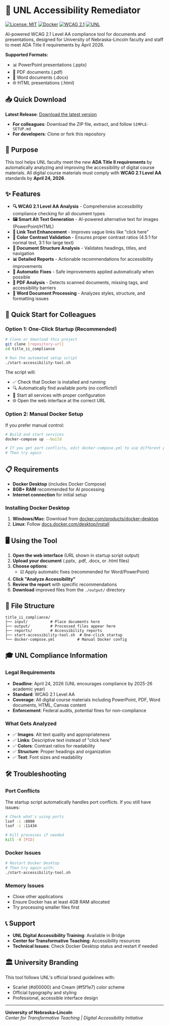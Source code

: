 # 🎯 UNL Accessibility Remediator

[![License: MIT](https://img.shields.io/badge/License-MIT-yellow.svg)](https://opensource.org/licenses/MIT)
[![Docker](https://img.shields.io/badge/Docker-Ready-blue.svg)](https://www.docker.com/)
[![WCAG 2.1](https://img.shields.io/badge/WCAG-2.1%20AA-green.svg)](https://www.w3.org/WAI/WCAG21/quickref/)
[![UNL](https://img.shields.io/badge/UNL-Accessibility-red.svg)](https://www.unl.edu)

AI-powered WCAG 2.1 Level AA compliance tool for documents and presentations, designed for University of Nebraska-Lincoln faculty and staff to meet ADA Title II requirements by April 2026.

**Supported Formats:**
- 📊 PowerPoint presentations (.pptx)
- 📄 PDF documents (.pdf) 
- 📝 Word documents (.docx)
- 🌐 HTML presentations (.html)

## 📥 Quick Download

**Latest Release**: [Download the latest version](https://github.com/chrischizinski/unl-accessibility-remediator/releases/latest)

- **For colleagues**: Download the ZIP file, extract, and follow `SIMPLE-SETUP.md`
- **For developers**: Clone or fork this repository

## 🎯 Purpose

This tool helps UNL faculty meet the new **ADA Title II requirements** by automatically analyzing and improving the accessibility of digital course materials. All digital course materials must comply with **WCAG 2.1 Level AA** standards by **April 24, 2026**.

## ✨ Features

- **🔍 WCAG 2.1 Level AA Analysis** - Comprehensive accessibility compliance checking for all document types
- **🖼️ Smart Alt Text Generation** - AI-powered alternative text for images (PowerPoint/HTML)
- **🔗 Link Text Enhancement** - Improves vague links like "click here"
- **🎨 Color Contrast Validation** - Ensures proper contrast ratios (4.5:1 for normal text, 3:1 for large text)
- **📝 Document Structure Analysis** - Validates headings, titles, and navigation
- **📊 Detailed Reports** - Actionable recommendations for accessibility improvements
- **🔧 Automatic Fixes** - Safe improvements applied automatically when possible
- **📄 PDF Analysis** - Detects scanned documents, missing tags, and accessibility barriers
- **📝 Word Document Processing** - Analyzes styles, structure, and formatting issues

## 🚀 Quick Start for Colleagues

### Option 1: One-Click Startup (Recommended)

```bash
# Clone or download this project
git clone [repository-url]
cd title_ii_compliance

# Run the automated setup script
./start-accessibility-tool.sh
```

The script will:
- ✅ Check that Docker is installed and running
- 🔍 Automatically find available ports (no conflicts!)
- 🚀 Start all services with proper configuration
- 🌐 Open the web interface at the correct URL

### Option 2: Manual Docker Setup

If you prefer manual control:

```bash
# Build and start services
docker-compose up --build

# If you get port conflicts, edit docker-compose.yml to use different ports
# Then try again
```

## 📋 Requirements

- **Docker Desktop** (includes Docker Compose)
- **8GB+ RAM** recommended for AI processing
- **Internet connection** for initial setup

### Installing Docker Desktop

1. **Windows/Mac**: Download from [docker.com/products/docker-desktop](https://www.docker.com/products/docker-desktop)
2. **Linux**: Follow [docs.docker.com/desktop/install](https://docs.docker.com/desktop/install/)

## 🖥️ Using the Tool

1. **Open the web interface** (URL shown in startup script output)
2. **Upload your document** (.pptx, .pdf, .docx, or .html files)
3. **Choose options**:
   - ☑️ Apply automatic fixes (recommended for Word/PowerPoint)
4. **Click "Analyze Accessibility"**
5. **Review the report** with specific recommendations
6. **Download** improved files from the `./output/` directory

## 📁 File Structure

```
title_ii_compliance/
├── input/          # Place documents here
├── output/         # Processed files appear here
├── reports/        # Accessibility reports
├── start-accessibility-tool.sh  # One-click startup
└── docker-compose.yml          # Manual Docker config
```

## 🎓 UNL Compliance Information

### Legal Requirements

- **Deadline**: April 24, 2026 (UNL encourages compliance by 2025-26 academic year)
- **Standard**: WCAG 2.1 Level AA
- **Coverage**: All digital course materials including PowerPoint, PDF, Word documents, HTML, Canvas content
- **Enforcement**: Federal audits, potential fines for non-compliance

### What Gets Analyzed

- ✅ **Images**: Alt text quality and appropriateness
- ✅ **Links**: Descriptive text instead of "click here"
- ✅ **Colors**: Contrast ratios for readability
- ✅ **Structure**: Proper headings and organization
- ✅ **Text**: Font sizes and readability

## 🛠️ Troubleshooting

### Port Conflicts
The startup script automatically handles port conflicts. If you still have issues:
```bash
# Check what's using ports
lsof -i :8000
lsof -i :11434

# Kill processes if needed
kill -9 [PID]
```

### Docker Issues
```bash
# Restart Docker Desktop
# Then try again with:
./start-accessibility-tool.sh
```

### Memory Issues
- Close other applications
- Ensure Docker has at least 4GB RAM allocated
- Try processing smaller files first

## 📞 Support

- **UNL Digital Accessibility Training**: Available in Bridge
- **Center for Transformative Teaching**: Accessibility resources
- **Technical Issues**: Check Docker Desktop status and restart if needed

## 🏛️ University Branding

This tool follows UNL's official brand guidelines with:
- Scarlet (#d00000) and Cream (#f5f1e7) color scheme
- Official typography and styling
- Professional, accessible interface design

---

**University of Nebraska–Lincoln**  
*Center for Transformative Teaching | Digital Accessibility Initiative*